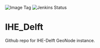 ![Image Tag](https://img.shields.io/badge/Staging%20Image%20Tag:-0.0.1--b670a37--sta-blue.svg)
![Jenkins Status](https://img.shields.io/badge/Staging%20Jenkins%20Build%20Status:-SUCCESS-green.svg)

# IHE_Delft

Github repo for IHE-Delft GeoNode instance.
